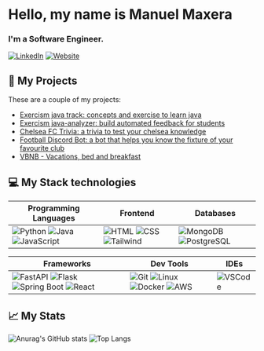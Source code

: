 # Hello, my name is Manuel Maxera

### I'm a Software Engineer.

[![LinkedIn](https://img.shields.io/badge/LinkedIn-Profile-blue?style=social&logo=linkedin)](https://www.linkedin.com/in/manuel-maxera/)
[![Website](https://img.shields.io/badge/Visit-Website-brightgreen?style=flat&logo=world)]()

## 🚀 My Projects

These are a couple of my projects:

- [Exercism java track: concepts and exercise to learn java](https://github.com/manumafe98/java)
- [Exercism java-analyzer: build automated feedback for students](https://github.com/manumafe98/java-analyzer)
- [Chelsea FC Trivia: a trivia to test your chelsea knowledge](https://github.com/manumafe98/Chelsea-Fc-Trivia)
- [Football Discord Bot: a bot that helps you know the fixture of your favourite club](https://github.com/manumafe98/Football-Discord-Bot)
- [VBNB - Vacations, bed and breakfast](https://github.com/manumafe98/Vbnb)

## 💻 My Stack technologies

| Programming Languages                                | Frontend                                                                                                                                                       | Databases                                                                                                      |
| ---------------------------------------------------- | -------------------------------------------------------------------------------------------------------------------------------------------------------------- | ------------------------------------------------------------------------------------------------------------ |
| ![Python](https://img.shields.io/badge/-Python-blue) ![Java](https://img.shields.io/badge/-Java-orange) ![JavaScript](https://img.shields.io/badge/-JavaScript-yellow) | ![HTML](https://img.shields.io/badge/-HTML-orange) ![CSS](https://img.shields.io/badge/-CSS-blue) ![Tailwind](https://img.shields.io/badge/-Tailwind-purple) | ![MongoDB](https://img.shields.io/badge/-MongoDB-green) ![PostgreSQL](https://img.shields.io/badge/-PostgreSQL-blue) |

| Frameworks                                                                                                            | Dev Tools                                                                                                                                               | IDEs                                                                                                         |
| -------------------------------------------------------------------------------------------------------------------- | ------------------------------------------------------------------------------------------------------------------------------------------------------- | ------------------------------------------------------------------------------------------------------------ |
| ![FastAPI](https://img.shields.io/badge/-FastAPI-green) ![Flask](https://img.shields.io/badge/-Flask-yellow) ![Spring Boot](https://img.shields.io/badge/-Spring%20Boot-green) ![React](https://img.shields.io/badge/-React-blue) | ![Git](https://img.shields.io/badge/-Git-red) ![Linux](https://img.shields.io/badge/-Linux-orange) ![Docker](https://img.shields.io/badge/-Docker-blue) ![AWS](https://img.shields.io/badge/-AWS-orange) | ![VSCode](https://img.shields.io/badge/-VSCode-blue)  |


## 📈 My Stats

![Anurag's GitHub stats](https://github-readme-stats.vercel.app/api?username=manumafe98&show_icons=true&theme=tokyonight&rank_icon=github)
![Top Langs](https://github-readme-stats.vercel.app/api/top-langs/?username=manumafe98&langs_count=8&hide=Jupyter%20Notebook&theme=tokyonight)
